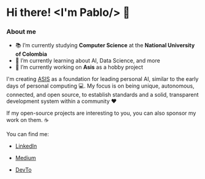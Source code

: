 # Hi there! <I'm Pablo/> 👋

### About me
- 📚 I’m currently studying **Computer Science** at the **National University of Colombia**
- 🌱 I’m currently learning about AI, Data Science, and more
- 🧱 I’m currently working on **Asis** as a hobby project

I'm creating [ASIS](https://github.com/juanpablo91/Asis) as a foundation for leading personal AI, similar to the early days of personal computing 💻. 
My focus is on being unique, autonomous, connected, and open source, to establish standards and a solid, transparent development 
system within a community ❤

If my open-source projects are interesting to you, you can also sponsor my work on them. ☕

You can find me:

- [LinkedIn](https://www.example.com/my%20great%20page)

- [Medium](https://medium.com/@jpablogonzalezrod)

- [DevTo](https://dev.to/pablogonzalezrod)



















<!--
**juanpablo91/juanpablo91** is a ✨ _special_ ✨ repository because its `README.md` (this file) appears on your GitHub profile.

Here are some ideas to get you started:

- 🔭 I’m currently working on ...
- 🌱 I’m currently learning ...
- 👯 I’m looking to collaborate on ...
- 🤔 I’m looking for help with ...
- 💬 Ask me about ...
- 📫 How to reach me: ...
- 😄 Pronouns: ...
- ⚡ Fun fact: ...
-->

